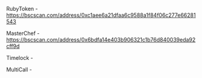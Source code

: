 RubyToken - https://bscscan.com/address/0xc1aee6a21dfaa6c9588a1f84f06c277e66281543

MasterChef - https://bscscan.com/address/0x6bdfa14e403b906321c1b76d840039eda92cff9d

Timelock - 

MultiCall - 

